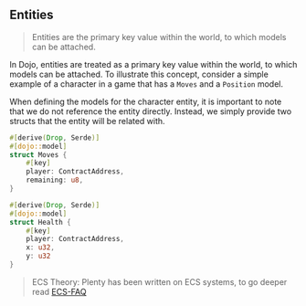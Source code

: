 ## Entities

> Entities are the primary key value within the world, to which models can be attached.

In Dojo, entities are treated as a primary key value within the world, to which models can be attached. To illustrate this concept, consider a simple example of a character in a game that has a `Moves` and a `Position` model.

When defining the models for the character entity, it is important to note that we do not reference the entity directly. Instead, we simply provide two structs that the entity will be related with.

```rust
#[derive(Drop, Serde)]
#[dojo::model]
struct Moves {
    #[key]
    player: ContractAddress,
    remaining: u8,
}

#[derive(Drop, Serde)]
#[dojo::model]
struct Health {
    #[key]
    player: ContractAddress,
    x: u32,
    y: u32
}
```

> ECS Theory: Plenty has been written on ECS systems, to go deeper read [ECS-FAQ](https://github.com/SanderMertens/ecs-faq)
